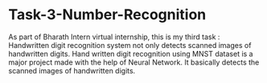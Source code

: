 # Task-3-Number-Recognition
As part of Bharath Intern virtual internship, this is my third task : Handwritten digit recognition system not only detects  scanned images of handwritten digits. Hand written digit recognition using MNST dataset is a major project made with the help of Neural Network. It basically detects the scanned images of handwritten digits. 
